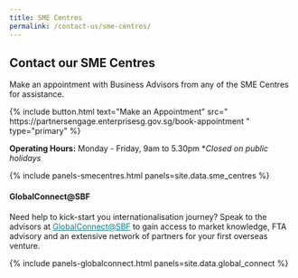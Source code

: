 ```yaml
---
title: SME Centres
permalink: /contact-us/sme-centres/
---
```


## Contact our SME Centres

Make an appointment with Business Advisors from any of the SME Centres for assistance.

<p>
{% include button.html text="Make an Appointment" src="
https://partnersengage.enterprisesg.gov.sg/book-appointment
" type="primary" %}
</p>

**Operating Hours:**
Monday - Friday, 9am to 5.30pm
**Closed on public holidays*

{% include panels-smecentres.html panels=site.data.sme_centres %}

#### GlobalConnect@SBF

Need help to kick-start you internationalisation journey? Speak to the advisors at <a href="https://globalconnect.sbf.org.sg/" target="_blank" style="color:#037e8a">GlobalConnect@SBF</a> to gain access to market knowledge, FTA advisory and an extensive network of partners for your first overseas venture.

{% include panels-globalconnect.html panels=site.data.global_connect %}
